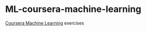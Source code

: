# ML-coursera-machine-learning
[Coursera Machine Learning](https://www.coursera.org/learn/machine-learning) exercises 
